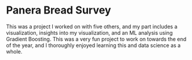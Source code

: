 # Panera Bread Survey

This was a project I worked on with five others, and my part includes a visualization, insights into my visualization, and an ML analysis using Gradient Boosting. This was a very fun project to work on towards the end of the year, and I thoroughly enjoyed learning this and data science as a whole.

